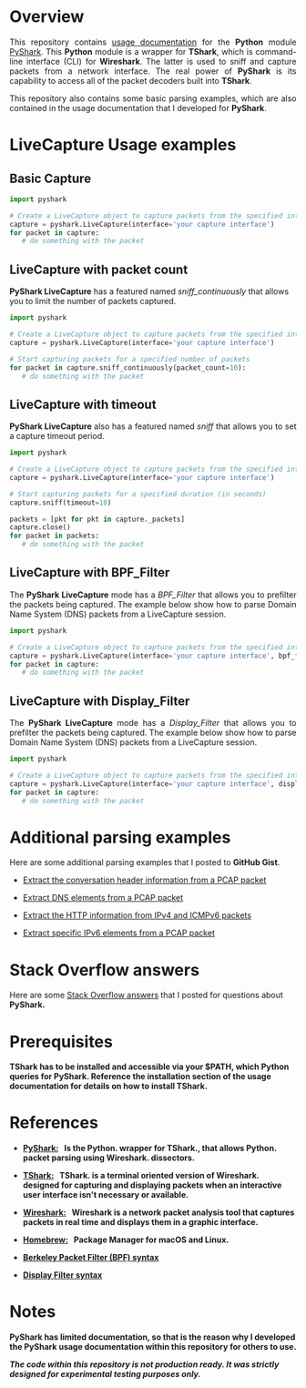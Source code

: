 # Overview

<p align="justify">
This repository contains <a href="https://pyshark-packet-analysis.readthedocs.io/en/latest/">usage documentation</a> for the <b>Python</b> module <a href="https://github.com/KimiNewt/pyshark">PyShark</a>. This <b>Python</b> module is a wrapper for <b>TShark</b>, which is command-line interface (CLI) for <b>Wireshark</b>. The latter is used to sniff and capture packets from a network interface. The real power of <b>PyShark</b> is its capability to access all of the packet decoders built into <b>TShark</b>.
</p>

<p align="justify">
This repository also contains some basic parsing examples, which are also contained in the usage documentation that I developed for <b>PyShark</b>.
</p>


# LiveCapture Usage examples

## Basic Capture

```python
import pyshark 

# Create a LiveCapture object to capture packets from the specified interface
capture = pyshark.LiveCapture(interface='your capture interface')
for packet in capture:
   # do something with the packet
```

## LiveCapture with packet count

<p align="justify">

<b>PyShark LiveCapture</b> has a featured named <i>sniff_continuously</i> that allows you to limit the number of packets captured. 

</p>

```python
import pyshark 

# Create a LiveCapture object to capture packets from the specified interface
capture = pyshark.LiveCapture(interface='your capture interface')

# Start capturing packets for a specified number of packets
for packet in capture.sniff_continuously(packet_count=10):
   # do something with the packet
```

## LiveCapture with timeout

<p align="justify">
<b>PyShark LiveCapture</b> also has a featured named <i>sniff</i> that allows you to set a capture timeout period. 
</p>

```python
import pyshark

# Create a LiveCapture object to capture packets from the specified interface
capture = pyshark.LiveCapture(interface='your capture interface')

# Start capturing packets for a specified duration (in seconds)
capture.sniff(timeout=10)

packets = [pkt for pkt in capture._packets]
capture.close()
for packet in packets:
   # do something with the packet
```

## LiveCapture with BPF_Filter

<p align="justify">
The <b>PyShark LiveCapture</b> mode has a <i>BPF_Filter</i> that allows you to prefilter the packets being captured. The example below show how to parse Domain Name System (DNS) packets from a LiveCapture session.
</p>

```python
import pyshark 

# Create a LiveCapture object to capture packets from the specified interface with a bpf_filter
capture = pyshark.LiveCapture(interface='your capture interface', bpf_filter='udp port 53')
for packet in capture:
   # do something with the packet
```

## LiveCapture with Display_Filter

<p align="justify">
The <b>PyShark LiveCapture</b> mode has a <i>Display_Filter</i> that allows you to prefilter the packets being captured. The example below show how to parse Domain Name System (DNS) packets from a LiveCapture session.
</p>

```python
import pyshark 

# Create a LiveCapture object to capture packets from the specified interface with a display_filter
capture = pyshark.LiveCapture(interface='your capture interface', display_filter='dns')
for packet in capture:
   # do something with the packet
```

# Additional parsing examples

<p align="justify"> 

Here are some additional parsing examples that I posted to <b>GitHub Gist</b>.
  
</p>

* <a href="https://gist.github.com/johnbumgarner/b758aa24c768655940cd3352ce2a0921">Extract the conversation header information from a PCAP packet</a>

* <a href="https://gist.github.com/johnbumgarner/166b6371f975c8e0a0aeae2516771039">Extract DNS elements from a PCAP packet</a>

* <a href="https://gist.github.com/johnbumgarner/ff8c463dc668648dd9ffb0a9a9d939bc">Extract the HTTP information from IPv4 and ICMPv6 packets</a>

* <a href="https://gist.github.com/johnbumgarner/9594e36a31bf1e220838160c37bfc7d4">Extract specific IPv6 elements from a PCAP packet</a>


# Stack Overflow answers

<p align="justify"> 

Here are some <a href="https://stackoverflow.com/search?q=user%3A6083423+pyshark">Stack Overflow answers</a> that I posted for questions about <b>PyShark<b>. 

</p>


# Prerequisites

<p align="justify">

<b>TShark</b> has to be installed and accessible via your $PATH, which <b>Python</b> queries for <b>PyShark</b>.  Reference the installation section of the usage documentation for details on how to install <b>TShark</b>. 

</p>

# References

* [PyShark:](https://kiminewt.github.io/pyshark) &nbsp; Is the <b>Python</b>. wrapper for <b>TShark</b>., that allows <b>Python</b>. packet parsing using <b>Wireshark</b>. dissectors.

* [TShark:](https://www.wireshark.org/docs/man-pages/tshark.html) &nbsp; <b>TShark</b>. is a terminal oriented version of <b>Wireshark</b>. designed for capturing and displaying packets when an interactive user interface isn't necessary or available.

* [Wireshark:](https://www.wireshark.org) &nbsp; <b>Wireshark</b> is a network packet analysis tool that captures packets in real time and displays them in a graphic interface.

* [Homebrew:](https://brew.sh) &nbsp; Package Manager for macOS and Linux.

* [Berkeley Packet Filter (BPF) syntax](https://biot.com/capstats/bpf.html)

* [Display Filter syntax](https://wiki.wireshark.org/DisplayFilters)

# Notes

<p align="justify">

<b>PyShark</b> has limited documentation, so that is the reason why I developed the <b>PyShark</b> usage documentation within this repository for others to use. 

</p>

_The code within this repository is **not** production ready. It was **strictly** designed for experimental testing purposes only._
